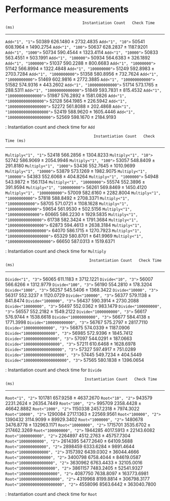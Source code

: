# Performance measurements

<div id="tab:appendix:add">

                                      Instantiation Count   Check Time (ms)
  ----------------------------------- --------------------- --------------------------
  `Add<"1", "1">`                     50389                 $626.1480 \pm 2732.4835$
  `Add<"1", "10">`                    50541                 $608.1964 \pm 1490.2754$
  `Add<"1", "100">`                   50637                 $628.2837 \pm 1187.9201$
  `Add<"1", "1000">`                  50734                 $590.4544 \pm 1323.4114$
  `Add<"1", "10000">`                 50833                 $563.4551 \pm 503.1991$
  `Add<"1", "100000">`                50934                 $564.6383 \pm 326.1892$
  `Add<"1", "1000000">`               51037                 $590.2288 \pm 800.6683$
  `Add<"1", "10000000">`              51142                 $566.8994 \pm 1322.4848$
  `Add<"1", "100000000">`             51249                 $592.8983 \pm 2703.7284$
  `Add<"1", "1000000000">`            51358                 $580.8956 \pm 732.7624$
  `Add<"1", "10000000000">`           51469                 $602.9816 \pm 2772.3885$
  `Add<"1", "100000000000">`          51582                 $574.9316 \pm 443.2602$
  `Add<"1", "1000000000000">`         51714                 $573.1765 \pm 288.5311$
  `Add<"1", "10000000000000">`        51849                 $593.7831 \pm 815.4532$
  `Add<"1", "100000000000000">`       51987                 $576.2892 \pm 1581.0826$
  `Add<"1", "1000000000000000">`      52128                 $564.1985 \pm 226.5942$
  `Add<"1", "10000000000000000">`     52272                 $561.8088 \pm 202.4868$
  `Add<"1", "100000000000000000">`    52419                 $588.9620 \pm 1605.4446$
  `Add<"1", "1000000000000000000">`   52569                 $598.1670 \pm 2184.9193$

  : Instantiation count and check time for `Add`

</div>

<div id="tab:appendix:multiply">

                                           Instantiation Count   Check Time (ms)
  ---------------------------------------- --------------------- --------------------------
  `Multiply<"1", "1">`                     52418                 $566.2856 \pm 1304.8233$
  `Multiply<"1", "10">`                    52742                 $586.9069 \pm 2054.9946$
  `Multiply<"1", "100">`                   53057                 $548.8409 \pm 291.8180$
  `Multiply<"1", "1000">`                  53436                 $552.7645 \pm 1010.9699$
  `Multiply<"1", "10000">`                 53879                 $573.1269 \pm 1982.9075$
  `Multiply<"1", "100000">`                54383                 $552.6068 \pm 404.8264$
  `Multiply<"1", "1000000">`               54948                 $543.9872 \pm 156.1134$
  `Multiply<"1", "10000000">`              55574                 $552.3896 \pm 391.9594$
  `Multiply<"1", "100000000">`             56261                 $569.8469 \pm 1450.4120$
  `Multiply<"1", "1000000000">`            57009                 $582.6160 \pm 2282.8004$
  `Multiply<"1", "10000000000">`           57818                 $588.8492 \pm 2708.3371$
  `Multiply<"1", "100000000000">`          58705                 $571.0721 \pm 1108.1628$
  `Multiply<"1", "1000000000000">`         59654                 $561.9530 \pm 502.5156$
  `Multiply<"1", "10000000000000">`        60665                 $586.2230 \pm 1929.5835$
  `Multiply<"1", "100000000000000">`       61738                 $582.3424 \pm 1791.3684$
  `Multiply<"1", "1000000000000000">`      62873                 $594.4613 \pm 2638.3184$
  `Multiply<"1", "10000000000000000">`     64070                 $586.1715 \pm 1270.7923$
  `Multiply<"1", "100000000000000000">`    65329                 $580.8701 \pm 641.9969$
  `Multiply<"1", "1000000000000000000">`   66650                 $587.0313 \pm 1519.6371$

  : Instantiation count and check time for `Multiply`

</div>

<div id="tab:appendix:divide">

                                         Instantiation Count   Check Time (ms)
  -------------------------------------- --------------------- --------------------------
  `Divide<"1", "3">`                     56065                 $611.1183 \pm 3712.1221$
  `Divide<"10", "3">`                    56007                 $566.6266 \pm 1312.9779$
  `Divide<"100", "3">`                   56190                 $554.2810 \pm 178.3204$
  `Divide<"1000", "3">`                  56257                 $545.5406 \pm 1368.3422$
  `Divide<"10000", "3">`                 56317                 $552.3237 \pm 1120.0729$
  `Divide<"100000", "3">`                56377                 $579.1138 \pm 841.8474$
  `Divide<"1000000", "3">`               56437                 $590.3914 \pm 2730.2088$
  `Divide<"10000000", "3">`              56497                 $552.0362 \pm 983.1479$
  `Divide<"100000000", "3">`             56557                 $552.2182 \pm 1549.2122$
  `Divide<"1000000000", "3">`            56617                 $576.9744 \pm 1538.6618$
  `Divide<"10000000000", "3">`           56677                 $584.4138 \pm 1771.3998$
  `Divide<"100000000000", "3">`          56767                 $575.2797 \pm 2817.7110$
  `Divide<"1000000000000", "3">`         56875                 $574.0339 \pm 1187.0906$
  `Divide<"10000000000000", "3">`        56985                 $572.9396 \pm 1845.7412$
  `Divide<"100000000000000", "3">`       57097                 $544.0291 \pm 187.0663$
  `Divide<"1000000000000000", "3">`      57211                 $610.6468 \pm 1628.6978$
  `Divide<"10000000000000000", "3">`     57327                 $597.4917 \pm 751.0289$
  `Divide<"100000000000000000", "3">`    57445                 $549.7234 \pm 404.5449$
  `Divide<"1000000000000000000", "3">`   57565                 $580.1838 \pm 1396.0654$

  : Instantiation count and check time for `Divide`

</div>

<div id="tab:appendix:root">

                                       Instantiation Count   Check Time (ms)
  ------------------------------------ --------------------- -----------------------------
  `Root<"1", "2">`                     101781                $657.9258 \pm 4637.2670$
  `Root<"10", "2">`                    943579                $2231.2624 \pm 26354.7449$
  `Root<"100", "2">`                   995709                $2358.4428 \pm 46642.8882$
  `Root<"1000", "2">`                  1150338               $2457.2318 \pm 7974.3022$
  `Root<"10000", "2">`                 1290084               $2717.1363 \pm 22569.9561$
  `Root<"100000", "2">`                1390432               $3114.9099 \pm 89929.3402$
  `Root<"1000000", "2">`               1480678               $3476.8778 \pm 132963.1171$
  `Root<"10000000", "2">`              1715701               $3535.6702 \pm 217462.3269$
  `Root<"100000000", "2">`             1944285               $4017.5913 \pm 22143.6082$
  `Root<"1000000000", "2">`            2264897               $4512.2763 \pm 45757.7304$
  `Root<"10000000000", "2">`           2614395               $5477.2640 \pm 64109.5688$
  `Root<"100000000000", "2">`          2898459               $6333.6284 \pm 9891.4644$
  `Root<"1000000000000", "2">`         3157392               $6439.0302 \pm 36044.4666$
  `Root<"10000000000000", "2">`        3400798               $6758.4044 \pm 84619.0587$
  `Root<"100000000000000", "2">`       3630962               $6763.4433 \pm 32105.0016$
  `Root<"1000000000000000", "2">`      3861157               $7483.2405 \pm 52541.9327$
  `Root<"10000000000000000", "2">`     4087750               $7638.8097 \pm 163773.6981$
  `Root<"100000000000000000", "2">`    4319968               $8199.8814 \pm 306798.3177$
  `Root<"1000000000000000000", "2">`   4558096               $8563.6442 \pm 363040.7800$

  : Instantiation count and check time for `Root`

</div>
